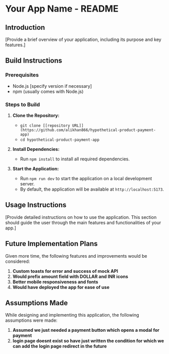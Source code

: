 
# Your App Name - README

## Introduction

[Provide a brief overview of your application, including its purpose and key features.]

## Build Instructions

### Prerequisites

- Node.js [specify version if necessary]
- npm (usually comes with Node.js)

### Steps to Build

1. **Clone the Repository:**
   - `git clone [[repository URL]](https://github.com/alikhan866/hypothetical-product-payment-app)`
   - `cd hypothetical-product-payment-app`

2. **Install Dependencies:**
   - Run `npm install` to install all required dependencies.

3. **Start the Application:**
   - Run `npm run dev` to start the application on a local development server.
   - By default, the application will be available at `http://localhost:5173`.

## Usage Instructions

[Provide detailed instructions on how to use the application. This section should guide the user through the main features and functionalities of your app.]

## Future Implementation Plans

Given more time, the following features and improvements would be considered:

1. **Custom toasts for error and success of mock API**
2. **Would prefix amount field with DOLLAR and INR icons**
3. **Better mobile responsiveness and fonts**
4. **Would have deployed the app for ease of use**

## Assumptions Made

While designing and implementing this application, the following assumptions were made:

1. **Assumed we just needed a payment button which opens a modal for payment**
2. **login page doesnt exist so have just written the condition for which we can add the login page redirect in the future**

